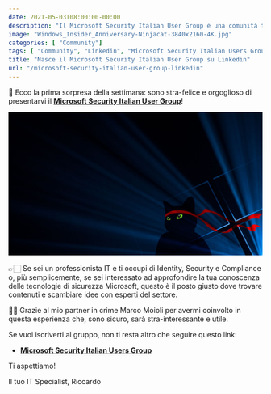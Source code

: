 ```yaml
---
date: 2021-05-03T08:00:00-00:00
description: "Il Microsoft Security Italian User Group è una comunità tecnologica aperta, nata per divulgare le tecnologie di sicurezza Microsoft."
image: "Windows_Insider_Anniversary-Ninjacat-3840x2160-4K.jpg"
categories: [ "Community"]
tags: [ "Community", "Linkedin", "Microsoft Security Italian Users Group"]
title: "Nasce il Microsoft Security Italian User Group su Linkedin"
url: "/microsoft-security-italian-user-group-linkedin"
---
```

📣 Ecco la prima sorpresa della settimana: sono stra-felice e orgoglioso di presentarvi il **[Microsoft Security Italian User Group](https://www.linkedin.com/groups/9051256/)**!

![Ninja Cat](Windows_Insider_Anniversary-Ninjacat-3840x2160-4K.jpg)

👉🏻 Se sei un professionista IT e ti occupi di Identity, Security e Compliance o, più semplicemente, se sei interessato ad approfondire la tua conoscenza delle tecnologie di sicurezza Microsoft, questo è il posto giusto dove trovare contenuti e scambiare idee con esperti del settore.

🙏🏻 Grazie al mio partner in crime Marco Moioli per avermi coinvolto in questa esperienza che, sono sicuro, sarà stra-interessante e utile.

Se vuoi iscriverti al gruppo, non ti resta altro che seguire questo link:

- **[Microsoft Security Italian Users Group](https://www.linkedin.com/groups/9051256/)**

Ti aspettiamo!

Il tuo IT Specialist, Riccardo

